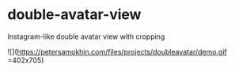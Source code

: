 # double-avatar-view
Instagram-like double avatar view with cropping

![](https://petersamokhin.com/files/projects/doubleavatar/demo.gif =402x705)
